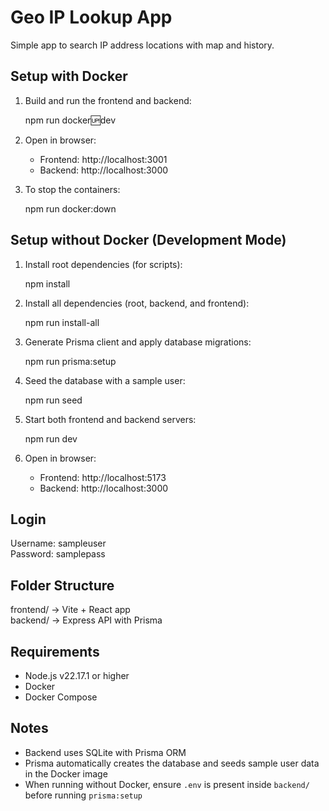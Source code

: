 # Geo IP Lookup App

Simple app to search IP address locations with map and history.

## Setup with Docker

1. Build and run the frontend and backend:

   npm run docker:up:dev

2. Open in browser:

   - Frontend: http://localhost:3001  
   - Backend: http://localhost:3000

3. To stop the containers:

   npm run docker:down

## Setup without Docker (Development Mode)

1. Install root dependencies (for scripts):

   npm install

2. Install all dependencies (root, backend, and frontend):

   npm run install-all

3. Generate Prisma client and apply database migrations:

   npm run prisma:setup

4. Seed the database with a sample user:

   npm run seed

5. Start both frontend and backend servers:

   npm run dev

6. Open in browser:

   - Frontend: http://localhost:5173  
   - Backend: http://localhost:3000

## Login

Username: sampleuser  
Password: samplepass

## Folder Structure

frontend/  → Vite + React app  
backend/   → Express API with Prisma

## Requirements

- Node.js v22.17.1 or higher  
- Docker  
- Docker Compose

## Notes

- Backend uses SQLite with Prisma ORM  
- Prisma automatically creates the database and seeds sample user data in the Docker image  
- When running without Docker, ensure `.env` is present inside `backend/` before running `prisma:setup`
